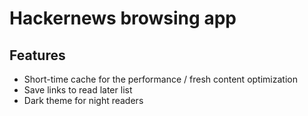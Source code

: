 # Hackernews browsing app  
  
## Features  
* Short-time cache for the performance / fresh content optimization
* Save links to read later list
* Dark theme for night readers
